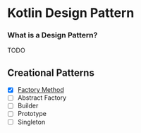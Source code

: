 # Kotlin Design Pattern

### What is a Design Pattern?
TODO

## Creational Patterns

- [x] [Factory Method](src/main/kotlin/factory_method)
- [ ] Abstract Factory
- [ ] Builder
- [ ] Prototype
- [ ] Singleton